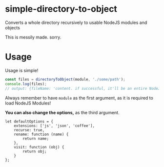 # simple-directory-to-object
Converts a whole directory recursively to usable NodeJS modules and objects

This is messily made. sorry.

# Usage
Usage is simple!

```js
const files = directoryToObject(module, './some/path');
console.log(files);
// output: {fileName: 'content. if successful, it'll be an entire NodeJS module instead!', directory: { maybeASubDirectory: { andThenAFile: [node module] }}}
```

Always remember to have `module` as the first argument, as it is required to load NodeJS Modules!

**You can also change the options,** as the third argument.
```
let defaultOptions = {
    extensions: ['js', 'json', 'coffee'],
    recurse: true,
    rename: function (name) {
        return name;
    },
    visit: function (obj) {
        return obj;
    }
};
```
